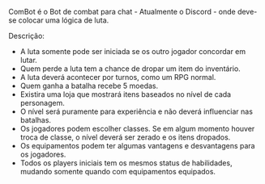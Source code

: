ComBot é o Bot de combat para chat - Atualmente o Discord - onde deve-se colocar uma lógica de luta.

Descrição:

- A luta somente pode ser iniciada se os outro jogador concordar em lutar.
- Quem perde a luta tem a chance de dropar um item do inventário.
- A luta deverá acontecer por turnos, como um RPG normal.
- Quem ganha a batalha recebe 5 moedas.
- Existira uma loja que mostrará itens baseados no nível de cada personagem.
- O nível será puramente para experiência e não deverá influenciar nas batalhas.
- Os jogadores podem escolher classes. Se em algum momento houver troca de classe, o nível deverá ser zerado e os itens dropados.
- Os equipamentos podem ter algumas vantagens e desvantagens para os jogadores.
- Todos os players iniciais tem os mesmos status de habilidades, mudando somente quando com equipamentos equipados.
